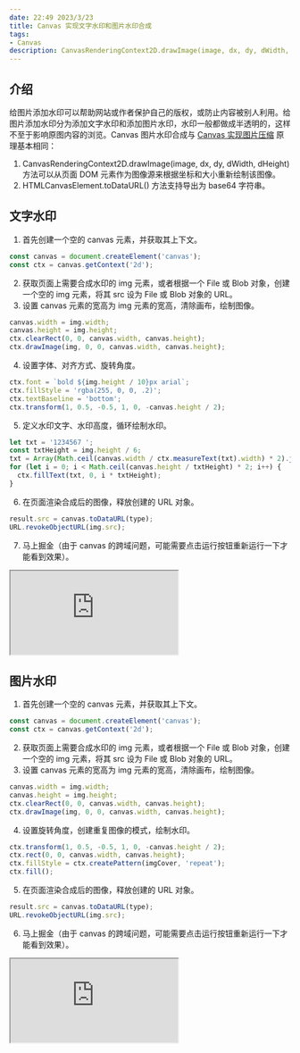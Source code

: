 ```yaml
---
date: 22:49 2023/3/23
title: Canvas 实现文字水印和图片水印合成
tags:
- Canvas
description: CanvasRenderingContext2D.drawImage(image, dx, dy, dWidth, dHeight) 方法可以从页面 DOM 元素作为图像源来根据坐标和大小重新绘制该图像。HTMLCanvasElement.toDataURL() 方法支持导出为 base64 字符串。
---
```

## 介绍
给图片添加水印可以帮助网站或作者保护自己的版权，或防止内容被别人利用。给图片添加水印分为添加文字水印和添加图片水印，水印一般都做成半透明的，这样不至于影响原图内容的浏览。Canvas 图片水印合成与 [Canvas 实现图片压缩](https://juejin.cn/post/7166916696899321869) 原理基本相同：
1. CanvasRenderingContext2D.drawImage(image, dx, dy, dWidth, dHeight) 方法可以从页面 DOM 元素作为图像源来根据坐标和大小重新绘制该图像。
2. HTMLCanvasElement.toDataURL() 方法支持导出为 base64 字符串。

## 文字水印
1. 首先创建一个空的 canvas 元素，并获取其上下文。
```js
const canvas = document.createElement('canvas');
const ctx = canvas.getContext('2d');
```
2. 获取页面上需要合成水印的 img 元素，或者根据一个 File 或 Blob 对象，创建一个空的 img 元素，将其 src 设为 File 或 Blob 对象的 URL。
3. 设置 canvas 元素的宽高为 img 元素的宽高，清除画布，绘制图像。
```js
canvas.width = img.width;
canvas.height = img.height;
ctx.clearRect(0, 0, canvas.width, canvas.height);
ctx.drawImage(img, 0, 0, canvas.width, canvas.height);
```
4. 设置字体、对齐方式、旋转角度。
```js
ctx.font = `bold ${img.height / 10}px arial`;
ctx.fillStyle = 'rgba(255, 0, 0, .2)';
ctx.textBaseline = 'bottom';
ctx.transform(1, 0.5, -0.5, 1, 0, -canvas.height / 2);
```
5. 定义水印文字、水印高度，循环绘制水印。
```js
let txt = '1234567 ';
const txtHeight = img.height / 6;
txt = Array(Math.ceil(canvas.width / ctx.measureText(txt).width) * 2).join(txt);
for (let i = 0; i < Math.ceil(canvas.height / txtHeight) * 2; i++) {
  ctx.fillText(txt, 0, i * txtHeight);
}
```
6. 在页面渲染合成后的图像，释放创建的 URL 对象。
```js
result.src = canvas.toDataURL(type);
URL.revokeObjectURL(img.src);
```
7. 马上掘金（由于 canvas 的跨域问题，可能需要点击运行按钮重新运行一下才能看到效果）。

<iframe src="https://code.juejin.cn/pen/7167295362481258535"></iframe>

## 图片水印
1. 首先创建一个空的 canvas 元素，并获取其上下文。
```js
const canvas = document.createElement('canvas');
const ctx = canvas.getContext('2d');
```
2. 获取页面上需要合成水印的 img 元素，或者根据一个 File 或 Blob 对象，创建一个空的 img 元素，将其 src 设为 File 或 Blob 对象的 URL。
3. 设置 canvas 元素的宽高为 img 元素的宽高，清除画布，绘制图像。
```js
canvas.width = img.width;
canvas.height = img.height;
ctx.clearRect(0, 0, canvas.width, canvas.height);
ctx.drawImage(img, 0, 0, canvas.width, canvas.height);
```
4. 设置旋转角度，创建重复图像的模式，绘制水印。
```js
ctx.transform(1, 0.5, -0.5, 1, 0, -canvas.height / 2);
ctx.rect(0, 0, canvas.width, canvas.height);
ctx.fillStyle = ctx.createPattern(imgCover, 'repeat');
ctx.fill();
```
5. 在页面渲染合成后的图像，释放创建的 URL 对象。
```js
result.src = canvas.toDataURL(type);
URL.revokeObjectURL(img.src);
```
6. 马上掘金（由于 canvas 的跨域问题，可能需要点击运行按钮重新运行一下才能看到效果）。

<iframe src="https://code.juejin.cn/pen/7167344907751784487"></iframe>